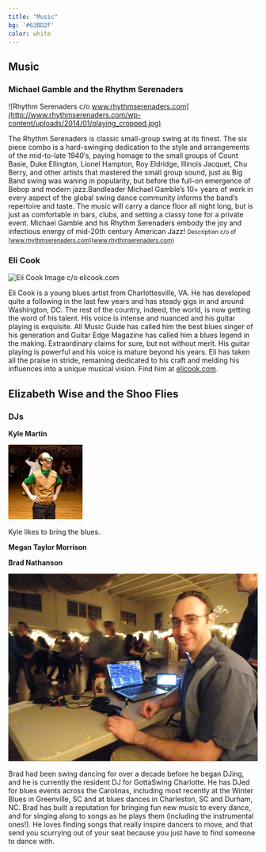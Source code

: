 ```yaml
---
title: "Music"
bg: '#63BD2F'
color: white
---
```


## Music

### **Michael Gamble and the Rhythm Serenaders**

![Rhythm Serenaders c/o www.rhythmserenaders.com](http://www.rhythmserenaders.com/wp-content/uploads/2014/01/playing_cropped.jpg)

The Rhythm Serenaders is classic small-group swing at its finest. The six piece combo is a hard-swinging dedication to the style and arrangements of the mid-to-late 1940′s, paying homage to the small groups of Count Basie, Duke Ellington, Lionel Hampton, Roy Eldridge, Illinois Jacquet, Chu Berry, and other artists that mastered the small group sound, just as Big Band swing was waning in popularity, but before the full-on emergence of Bebop and modern jazz.Bandleader Michael Gamble’s 10+ years of work in every aspect of the global swing dance community informs the band’s repertoire and taste. The music will carry a dance floor all night long, but is just as comfortable in bars, clubs, and setting a classy tone for a private event. Michael Gamble and his Rhythm Serenaders embody the joy and infectious energy of mid-20th century American Jazz!
<small>Description c/o of [www.rhythmserenaders.com](www.rhythmserenaders.com)</small>

### **Eli Cook**

![Eli Cook Image c/o elicook.com](http://elicook.com/images/elicook%20(5%20of%201).jpg)

Eli Cook is a young blues artist from Charlottesville, VA. He has developed quite a following in the last few years and has steady gigs in and around Washington, DC. The rest of the country, indeed, the world, is now getting the word of his talent. His voice is intense and nuanced and his guitar playing is exquisite. All Music Guide has called him the best blues singer of his generation and Guitar Edge Magazine has called him a blues legend in the making. Extraordinary claims for sure, but not without merit. His guitar playing is powerful and his voice is mature beyond his years. Eli has taken all the praise in stride, remaining dedicated to his craft and melding his influences into a unique musical vision. Find him at [elicook.com](http://elicook.com/).

## Elizabeth Wise and the Shoo Flies

### DJs

**Kyle Martin**

![Image of Kyle Martin](/img/headshots/tacky.jpg)

Kyle likes to bring the blues.

**Megan Taylor Morrison**

**Brad Nathanson**

![Brad Nathanson](img/headshots/brad.jpg)

Brad had been swing dancing for over a decade before he began DJing, and he is currently the resident DJ for GottaSwing Charlotte. He has DJed for blues events across the Carolinas, including most recently at the Winter Blues in Greenville, SC and at blues dances in Charleston, SC and Durham, NC. Brad has built a reputation for bringing fun new music to every dance, and for singing along to songs as he plays them (including the instrumental ones!). He loves finding songs that really inspire dancers to move, and that send you scurrying out of your seat because you just have to find someone to dance with.
